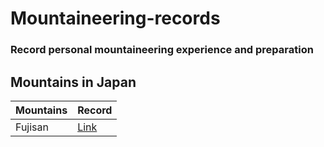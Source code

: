 # Mountaineering-records
### Record personal mountaineering experience and preparation
## Mountains in Japan

| Mountains | Record |
| --- | --- |
| Fujisan | [Link](Fujisan.md) |
